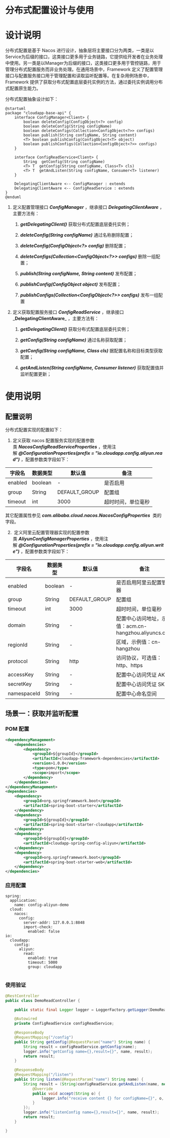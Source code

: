 # 分布式配置设计与使用

# 设计说明

分布式配置是基于 Nacos 进行设计，抽象层将主要接口分为两类，一类是以Service为后缀的接口，这类接口更多用于业务链路，它提供给开发者在业务处理中使用。另一类是以Manager为后缀的接口，这类接口更多用于管控链路，用于管理分布式配置服务而非业务处理。在通用场景中，Framework 定义了配置管理接口与配置服务接口用于管理配置和读取监听配置等。在复杂用例场景中，Framework 提供了获取分布式配置底层委托实例的方法，通过委托实例调用分布式配置原生能力。

分布式配置抽象设计如下：

```plantuml
@startuml
package "cloudapp-base-api" {
    interface ConfigManager<Client> {
        boolean deleteConfig(ConfigObject<?> config)
        boolean deleteConfig(String configName)
        boolean deleteConfigs(Collection<ConfigObject<?>> configs)
        boolean publish(String configName, String content)
        <T> boolean publishConfig(ConfigObject<T> object)
        boolean publishConfigs(Collection<ConfigObject<?>> configs)
    }

    interface ConfigReadService<Client> {
        String  getConfig(String configName)
        <T> T  getConfig(String configName, Class<T> cls)
        <T> T  getAndListen(String configName, Consumer<T> listener)
    }

    DelegatingClientAware <-- ConfigManager : extends
    DelegatingClientAware <-- ConfigReadService : extends
}
@enduml
```

1.  定义配置管理接口 _**ConfigManager**_ ，继承接口 _**DelegatingClientAware**_ ，主要方法有：
    
    1.  _**getDelegatingClient()**_ 获取分布式配置底层委托实例；
        
    2.  _**deleteConfig(String configName)**_ 通过名称删除配置；
        
    3.  _**deleteConfig(ConfigObject<?> config)**_ 删除配置；
        
    4.  _**deleteConfigs(Collection<ConfigObject<?>> configs)**_ 删除一组配置；
        
    5.  _**publish(String configName, String content)**_ 发布配置；
        
    6.  _**publishConfig(ConfigObject<T> object)**_ 发布配置；
        
    7.  _**publishConfigs(Collection<ConfigObject<?>> configs)**_ 发布一组配置
        
2.  定义获取配置服务接口 _**ConfigReadService**_ ，继承接口_**DelegatingClientAware**_ ，主要方法有：
    
    1.  _**getDelegatingClient()**_ 获取分布式配置底层委托实例；
        
    2.  _**getConfig(String configName)**_ 通过名称获取配置； 
        
    3.  _**getConfig(String configName, Class<T> cls)**_ 据配置名称和目标类型获取配置；
        
    4.  _**getAndListen(String configName, Consumer<T> listener)**_ 获取配置值并监听配置更新；
        

# 使用说明

## 配置说明
分布式配置实现的配置如下：


1.  定义获取 nacos 配置服务实现的配置参数类 _**NacosConfigReadServiceProperties**_ ，使用注解 _**@ConfigurationProperties(prefix = "io.cloudapp.config.aliyun.read")**_ ，配置参数类字段如下：
    

|  **字段名**  |  **数据类型**  |  **默认值**  |  **备注**  |
| --- | --- | --- | --- |
|  enabled  |  boolean  |  \-  |  是否启用  |
|  group  |  String  |  DEFAULT\_GROUP  |  配置组  |
|  timeout  |  int  |  3000  |  超时时间，单位毫秒  |

其它配置属性参见 _**com.alibaba.cloud.nacos.NacosConfigProperties**_  类的字段。

2.   定义阿里云配置管理器实现的配置参数类 _**AliyunConfigManagerProperties**_ ，使用注解 _**@ConfigurationProperties(prefix = "io.cloudapp.config.aliyun.write")**_ ，配置参数类字段如下：
    

|  **字段名**  |  **数据类型**  |  **默认值**  |  **备注**  |
| --- | --- | --- | --- |
|  enabled  |  boolean  |  \-  |  是否启用阿里云配置管理器  |
|  group  |  String  |  DEFAULT\_GROUP  |  配置组  |
|  timeout  |  int  |  3000  |  超时时间，单位毫秒  |
|  domain  |  String  |  \-  |  配置中心访问地址，示例值：acm.cn-hangzhou.aliyuncs.com  |
|  regionId  |  String  |  \-  |  区域，示例值：cn-hangzhou  |
|  protocol  |  String  |  http  |  访问协议，可选值：http、https  |
|  accessKey  |  String  |  \-  |  配置中心访问凭证 AK  |
|  secretKey  |  String  |  \-  |  配置中心访问凭证 SK  |
|  namespaceId  |  String  |  \-  |  配置中心命名空间  |



## 场景一：获取并监听配置

### POM 配置

```xml
<dependencyManagement>
    <dependencies>
        <dependency>
            <groupId>${groupId}</groupId>
            <artifactId>cloudapp-framework-dependencies</artifactId>
            <version>1.0.0</version>
            <type>pom</type>
            <scope>import</scope>
        </dependency>
    </dependencies>
</dependencyManagement>
<dependencies>
    <dependency>
        <groupId>org.springframework.boot</groupId>
        <artifactId>spring-boot-starter</artifactId>
    </dependency>
    <dependency>
        <groupId>${groupId}</groupId>
        <artifactId>spring-boot-starter-cloudapp</artifactId>
    </dependency>
    <dependency>
        <groupId>${groupId}</groupId>
        <artifactId>cloudapp-spring-config-aliyun</artifactId>
    </dependency>
    <dependency>
        <groupId>org.springframework.boot</groupId>
        <artifactId>spring-boot-starter-web</artifactId>
    </dependency>
</dependencies>
```

### 应用配置

```properties files
spring:
  application:
    name: config-aliyun-demo
  cloud:
    nacos:
      config:
        server-addr: 127.0.0.1:8848
        import-check:
          enabled: false
io:
  cloudapp:
    config:
      aliyun:
        read:
          enabled: true
          timeout: 5000
          group: cloudapp
        
```

### 使用验证

```java
@RestController 
public class DemoReadController {

    public static final Logger logger = LoggerFactory.getLogger(DemoReadController.class);

    @Autowired 
    private ConfigReadService configReadService;

    @ResponseBody 
    @RequestMapping("/config") 
    public String getConfig(@RequestParam("name") String name) {
        String result = configReadService.getConfig(name);
        logger.info("getConfig name={},result={}", name, result);
        return result;
    }

    @ResponseBody 
    @RequestMapping("/listen") 
    public String listen(@RequestParam("name") String name) {
        String result = (String)configReadService.getAndListen(name, new Consumer<String>() {
            @Override 
            public void accept(String o) {
                logger.info("receive content {} for configName={}", o, name);
            }
        });
        logger.info("listenConfig name={},result={}", name, result);
        return result;
    }

}
```